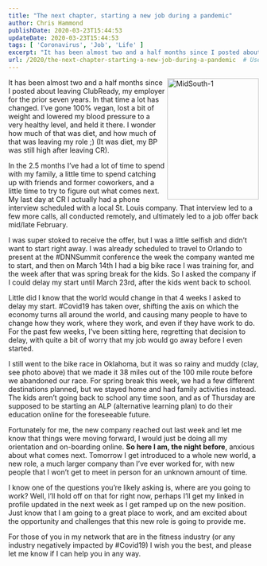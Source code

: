 ```yaml
---
title: "The next chapter, starting a new job during a pandemic"
author: Chris Hammond
publishDate: 2020-03-23T15:44:53
updateDate: 2020-03-23T15:44:53
tags: [ 'Coronavirus', 'Job', 'Life' ]
excerpt: "It has been almost two and a half months since I posted about leaving ClubReady, my employer for the prior seven years. In that time a lot has changed. I’ve gone 100% vegan, lost a bit of weight and lowered my blood pressure to a very healthy level, and held it there. I wonder how much of that was diet, and how much of that was leaving my role ;) (It was diet, my BP was still high after leaving CR).  In the 2.5 months I’ve had a lot of time to spend with my family, a little time to spend catching up with friends and former coworkers, and a little time to try to figure out what comes next. My last day at CR I actually had a phone interview scheduled with a local St. Louis company. That interview led to a few more calls, all conducted remotely, and ultimately led to a job offer back mid/late February. "
url: /2020/the-next-chapter-starting-a-new-job-during-a-pandemic  # Use the generated URL with year
---
```

<p><a href="/assets/images/PublishThumbnails//open-live-writer/the-next-chapter-starting-a-new-job-duri_12d59/midsouth-1_2.jpg"><img width="184" height="244" title="MidSouth-1" align="right" style="float: right; display: inline; background-image: none;" alt="MidSouth-1" src="/assets/images/PublishThumbnails//Open-Live-Writer/The-next-chapter-starting-a-new-job-duri_12D59/MidSouth-1_thumb.jpg" border="0"></a>It has been almost two and a half months since I posted about leaving ClubReady, my employer for the prior seven years. In that time a lot has changed. I’ve gone 100% vegan, lost a bit of weight and lowered my blood pressure to a very healthy level, and held it there. I wonder how much of that was diet, and how much of that was leaving my role ;) (It was diet, my BP was still high after leaving CR).<p>In the 2.5 months I’ve had a lot of time to spend with my family, a little time to spend catching up with friends and former coworkers, and a little time to try to figure out what comes next. My last day at CR I actually had a phone interview scheduled with a local St. Louis company. That interview led to a few more calls, all conducted remotely, and ultimately led to a job offer back mid/late February.<p>I was super stoked to receive the offer, but I was a little selfish and didn’t want to start right away. I was already scheduled to travel to Orlando to present at the #DNNSummit conference the week the company wanted me to start, and then on March 14th I had a big bike race I was training for, and the week after that was spring break for the kids. So I asked the company if I could delay my start until March 23rd, after the kids went back to school.<p>Little did I know that the world would change in that 4 weeks I asked to delay my start. #Covid19 has taken over, shifting the axis on which the economy turns all around the world, and causing many people to have to change how they work, where they work, and even if they have work to do. For the past few weeks, I’ve been sitting here, regretting that decision to delay, with quite a bit of worry that my job would go away before I even started.<p>I still went to the bike race in Oklahoma, but it was so rainy and muddy (clay, see photo above) that we made it 38 miles out of the 100 mile route before we abandoned our race. For spring break this week, we had a few different destinations planned, but we stayed home and had family activities instead. The kids aren’t going back to school any time soon, and as of Thursday are supposed to be starting an ALP (alternative learning plan) to do their education online for the foreseeable future.<p>Fortunately for me, the new company reached out last week and let me know that things were moving forward, I would just be doing all my orientation and on-boarding online. <strong>So here I am, the night before</strong>, anxious about what comes next. Tomorrow I get introduced to a whole new world, a new role, a much larger company than I’ve ever worked for, with new people that I won’t get to meet in person for an unknown amount of time.<p>I know one of the questions you’re likely asking is, where are you going to work? Well, I’ll hold off on that for right now, perhaps I’ll get my linked in profile updated in the next week as I get ramped up on the new position. Just know that I am going to a great place to work, and am excited about the opportunity and challenges that this new role is going to provide me.<p>For those of you in my network that are in the fitness industry (or any industry negatively impacted by #Covid19) I wish you the best, and please let me know if I can help you in any way.
